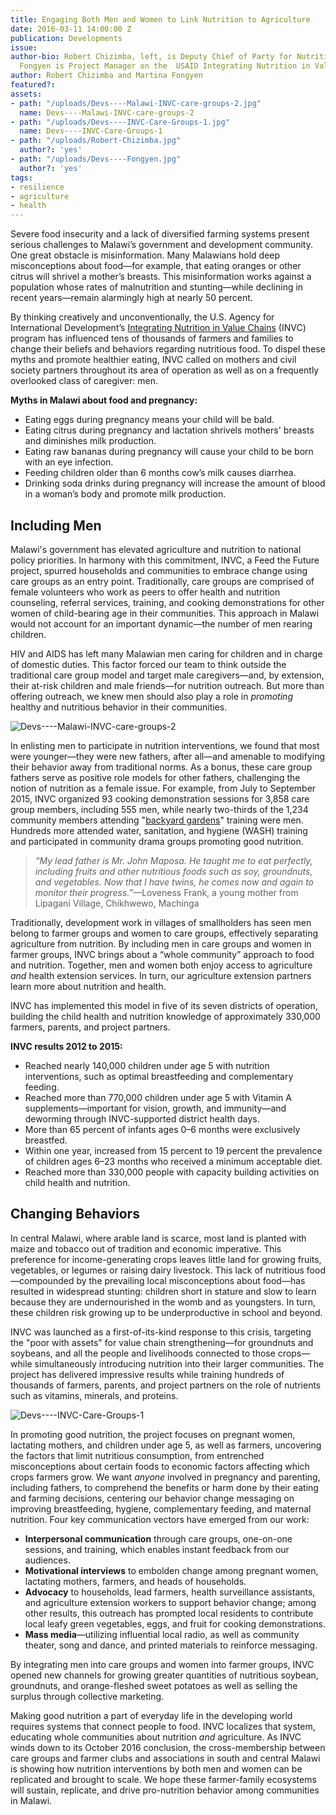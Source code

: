 ```yaml
---
title: Engaging Both Men and Women to Link Nutrition to Agriculture
date: 2016-03-11 14:00:00 Z
publication: Developments
issue: 
author-bio: Robert Chizimba, left, is Deputy Chief of Party for Nutrition and Martina
  Fongyen is Project Manager on the  USAID Integrating Nutrition in Value Chains program.
author: Robert Chizimba and Martina Fongyen
featured?: 
assets:
- path: "/uploads/Devs----Malawi-INVC-care-groups-2.jpg"
  name: Devs----Malawi-INVC-care-groups-2
- path: "/uploads/Devs----INVC-Care-Groups-1.jpg"
  name: Devs----INVC-Care-Groups-1
- path: "/uploads/Robert-Chizimba.jpg"
  author?: 'yes'
- path: "/uploads/Devs----Fongyen.jpg"
  author?: 'yes'
tags:
- resilience
- agriculture
- health
---
```


Severe food insecurity and a lack of diversified farming systems present serious challenges to Malawi’s government and development community. One great obstacle is misinformation. Many Malawians hold deep misconceptions about food—for example, that eating oranges or other citrus will shrivel a mother’s breasts. This misinformation works against a population whose rates of malnutrition and stunting—while declining in recent years—remain alarmingly high at nearly 50 percent.




By thinking creatively and unconventionally, the U.S. Agency for International Development’s [Integrating Nutrition in Value Chains](http://dai.com/our-work/projects/malawi%E2%80%94integrating-nutrition-value-chains) (INVC) program has influenced tens of thousands of farmers and families to change their beliefs and behaviors regarding nutritious food. To dispel these myths and promote healthier eating, INVC called on mothers and civil society partners throughout its area of operation as well as on a frequently overlooked class of caregiver: men.

<aside><p><strong>Myths in Malawi about food and pregnancy:</strong></p>
<ul>
<li>Eating eggs during pregnancy means your child will be bald.</li>
<li>Eating citrus during pregnancy and lactation shrivels mothers' breasts and diminishes milk production.</li>
<li>Eating raw bananas during pregnancy will cause your child to be born with an eye infection.</li>
<li>Feeding children older than 6 months cow’s milk causes diarrhea.</li>
<li>Drinking soda drinks during pregnancy will increase the amount of blood in a woman’s body and promote milk production.</li>
</ul>
</aside>

## Including Men

Malawi's government has elevated agriculture and nutrition to national policy priorities. In harmony with this commitment, INVC, a Feed the Future project, spurred households and communities to embrace change using care groups as an entry point. Traditionally, care groups are comprised of female volunteers who work as peers to offer health and nutrition counseling, referral services, training, and cooking demonstrations for other women of child-bearing age in their communities. This approach in Malawi would not account for an important dynamic—the number of men rearing children.

HIV and AIDS has left many Malawian men caring for children and in charge of domestic duties. This factor forced our team to think outside the traditional care group model and target male caregivers—and, by extension, their at-risk children and male friends—for nutrition outreach. But more than offering outreach, we knew men should also play a role in *promoting* healthy and nutritious behavior in their communities.

![Devs----Malawi-INVC-care-groups-2](/uploads/Devs----Malawi-INVC-care-groups-2.jpg "A lead father in Mangochi, Malawi, explains what he does during a home visit.") 

In enlisting men to participate in nutrition interventions, we found that most were younger—they were new fathers, after all—and amenable to modifying their behavior away from traditional norms. As a bonus, these care group fathers serve as positive role models for other fathers, challenging the notion of nutrition as a female issue. For example, from July to September 2015, INVC organized 93 cooking demonstration sessions for 3,858 care group members, including 555 men, while nearly two-thirds of the 1,234 community members attending "[backyard gardens](http://dai-global-developments.com/articles/indigenous-gardens-improving-nutrition-while-easing-the-load/)" training were men. Hundreds more attended water, sanitation, and hygiene (WASH) training and participated in community drama groups promoting good nutrition.

>*“My lead father is Mr. John Maposa. He taught me to eat perfectly, including fruits and other nutritious foods such as soy, groundnuts, and vegetables. Now that I have twins, he comes now and again to monitor their progress.”*—Loveness Frank, a young mother from Lipagani Village, Chikhwewo, Machinga

Traditionally, development work in villages of smallholders has seen men belong to farmer groups and women to care groups, effectively separating agriculture from nutrition. By including men in care groups and women in farmer groups, INVC brings about a “whole community” approach to food and nutrition. Together, men and women both enjoy access to agriculture *and* health extension services. In turn, our agriculture extension partners learn more about nutrition and health.

INVC has implemented this model in five of its seven districts of operation, building the child health and nutrition knowledge of approximately 330,000 farmers, parents, and project partners.

<aside><p><strong>INVC results 2012 to 2015:</strong></p>
<ul>
<li>Reached nearly 140,000 children under age 5 with nutrition interventions, such as optimal breastfeeding and complementary feeding.</li>
<li>Reached more than 770,000 children under age 5 with Vitamin A supplements—important for vision, growth, and immunity—and deworming through INVC-supported district health days.</li>
<li>More than 65 percent of infants ages 0–6 months were exclusively breastfed.</li>
<li>Within one year, increased from 15 percent to 19 percent the prevalence of children ages 6–23 months who received a minimum acceptable diet.</li>
<li>Reached more than 330,000 people with capacity building activities on child health and nutrition.</li>
</ul>
</aside>

## Changing Behaviors 

In central Malawi, where arable land is scarce, most land is planted with maize and tobacco out of tradition and economic imperative. This preference for income-generating crops leaves little land for growing fruits, vegetables, or legumes or raising dairy livestock. This lack of nutritious food—compounded by the prevailing local misconceptions about food—has resulted in widespread stunting: children short in stature and slow to learn because they are undernourished in the womb and as youngsters. In turn, these children risk growing up to be underproductive in school and beyond.

INVC was launched as a first-of-its-kind response to this crisis, targeting the "poor with assets" for value chain strengthening—for groundnuts and soybeans, and all the people and livelihoods connected to those crops—while simultaneously introducing nutrition into their larger communities. The project has delivered impressive results while training hundreds of thousands of farmers, parents, and project partners on the role of nutrients such as vitamins, minerals, and proteins.

![Devs----INVC-Care-Groups-1](/uploads/Devs----INVC-Care-Groups-1.jpg) 

In promoting good nutrition, the project focuses on pregnant women,  lactating mothers, and children under age 5, as well as farmers, uncovering the factors that limit nutritious consumption, from entrenched misconceptions about certain foods to economic factors affecting which crops farmers grow. We want *anyone* involved in pregnancy and parenting, including fathers, to comprehend the benefits or harm done by their eating and farming decisions, centering our behavior change messaging on improving breastfeeding, hygiene, complementary feeding, and maternal nutrition. Four key communication vectors have emerged from our work:
* **Interpersonal communication** through care groups, one-on-one sessions, and training, which enables instant feedback from our audiences.
* **Motivational interviews** to embolden change among pregnant women, lactating mothers, farmers, and heads of households.
* **Advocacy** to households, lead farmers, health surveillance assistants, and agriculture extension workers to support behavior change; among other results, this outreach has prompted local residents to contribute local leafy green vegetables, eggs, and fruit for cooking demonstrations.
* **Mass media**—utilizing influential local radio, as well as community theater, song and dance, and printed materials to reinforce messaging.

By integrating men into care groups and women into farmer groups, INVC opened new channels for growing greater quantities of nutritious soybean, groundnuts, and orange-fleshed sweet potatoes as well as selling the surplus through collective marketing.

Making good nutrition a part of everyday life in the developing world requires systems that connect people to food. INVC localizes that system, educating whole communities about nutrition *and* agriculture. As INVC winds down to its October 2016 conclusion, the cross-membership between care groups and farmer clubs and associations in south and central Malawi is showing how nutrition interventions by both men and women can be replicated and brought to scale. We hope these farmer-family ecosystems will sustain, replicate, and drive pro-nutrition behavior among communities in Malawi.
